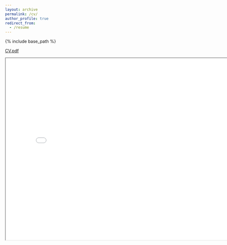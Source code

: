 ```yaml
---
layout: archive
permalink: /cv/
author_profile: true
redirect_from:
  - /resume
---
```


{% include base_path %}

[CV.pdf](../files/CV_Balan.pdf)

<iframe src="../files/CV_Balan.pdf" height="600" width="800"></iframe> 